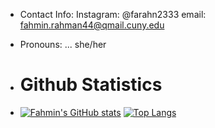 
- Contact Info:
 Instagram: @farahn2333 email: fahmin.rahman44@qmail.cuny.edu

- Pronouns: ... she/her
  
- # Github Statistics
- [![Fahmin's GitHub stats](https://github-readme-stats.vercel.app/api?username=FRAHMAN117&theme=gruvbox_light&rank_icon=github)](https://github.com/FRAHMIN117/github-readme-stats) [![Top Langs](https://github-readme-stats.vercel.app/api/top-langs/?username=FRAHMAN117&layout=compact&theme=gruvbox_light)](https://github.com/FRAHMAN117/github-readme-stats)





<!---
FRAHMAN117/FRAHMAN117 is a ✨ special ✨ repository because its `README.md` (this file) appears on your GitHub profile.
You can click the Preview link to take a look at your changes.
--->
